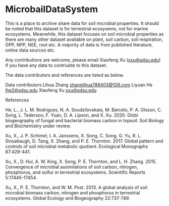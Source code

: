 # MicrobailDataSystem
This is a place to archive share data for soil microbial properties. It should be noted that this dataset is for terrestrial ecosysems, not for marine ecosystems. Meanwhile, this dataset focuses on soil microbial properties as there are many other dataset available on plant, soil carbon, soil respiration, GPP, NPP, NEE, root etc. A majority of data is from published literature, online data sources etc.

Any contributions are welcome, please email Xiaofeng Xu (xxu@sdsu.edu) if you have any data to contriubte to this dataset.

The data contributors and references are listed as below.

Data contributors
Lihua Zhang zhanglihua788403@126.com
Liyuan He lhe2@sdsu.edu
Xiaofeng Xu xxu@sdsu.edu


References

He, L., J. L. M. Rodrigues, N. A. Soudzilovskaia, M. Barcelo, P. A. Olsson, C. Song, L. Tedersoo, F. Yuan, D. A. Lipson, and X. Xu. 2020. Globl biogeography of fungal and bacterial biomass carbon in topsoil. Soil Biology and Biochemistry under review.

Xu, X., J. P. Schimel, I. A. Janssens, X. Song, C. Song, G. Yu, R. L. Sinsabaugh, D. Tang, X. Zhang, and P. E. Thornton. 2017. Global pattern and controls of soil microbial metabolic quotient. Ecological Monographs 87:429-441.

Xu, X., D. Hui, A. W. King, X. Song, P. E. Thornton, and L. H. Zhang. 2015. Convergence of microbial assimilations of soil carbon, nitrogen, phosphorus, and sulfur in terrestrial ecosystems. Scientific Reports 5:17445-17454.

Xu, X., P. E. Thornton, and W. M. Post. 2013. A global analysis of soil microbial biomass carbon, nitrogen and phosphorus in terrestrial ecosystems. Global Ecology and Biogeography 22:737-749.
